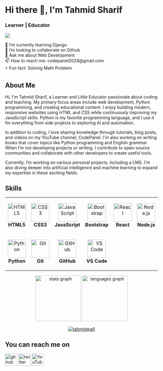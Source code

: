 # Hi there 👋, I'm Tahmid Sharif
### Learner | Educator
![](https://pbs.twimg.com/profile_banners/1818892229093773312/1749708997)

<p>
🌱 I’m currently learning Django <br>
👯 I’m looking to collaborate on Github <br>
💬 Ask me about Web Development <br>
📫 How to reach me: codepanel2024@gmail.com <br>
⚡ Fun fact: Solving Math Problem <br>
</p>

## About Me
Hi, I'm Tahmid Sharif, a Learner and Little Educator passionate about coding and teaching. My primary focus areas include web development, Python programming, and creating educational content. I enjoy building modern, responsive websites using HTML and CSS while continuously improving my JavaScript skills. Python is my favorite programming language, and I use it for everything from side projects to exploring AI and automation.

In addition to coding, I love sharing knowledge through tutorials, blog posts, and videos on my YouTube channel, CodePanel. I'm also working on writing books that cover topics like Python programming and English grammar. When I’m not developing projects or writing, I contribute to open-source communities and collaborate with other developers to create useful tools.

Currently, I’m working on various personal projects, including a LMS. I'm also diving deeper into artificial intelligence and machine learning to expand my expertise in these exciting fields.

## Skills

<table align="center">
<tr>
<td align="center" width="120" height="120">
  <img src="https://skillicons.dev/icons?i=html" width="60" height="60" alt="HTML5" /><br>
  <b>HTML5</b>
</td>
<td align="center" width="120" height="120">
  <img src="https://skillicons.dev/icons?i=css" width="60" height="60" alt="CSS3" /><br>
  <b>CSS3</b>
</td>
<td align="center" width="120" height="120">
  <img src="https://skillicons.dev/icons?i=javascript" width="60" height="60" alt="JavaScript" /><br>
  <b>JavaScript</b>
</td>
<td align="center" width="120" height="120">
  <img src="https://skillicons.dev/icons?i=bootstrap" width="60" height="60" alt="Bootstrap" /><br>
  <b>Bootstrap</b>
</td>
<td align="center" width="120" height="120">
  <img src="https://skillicons.dev/icons?i=react" width="60" height="60" alt="React" /><br>
  <b>React</b>
</td>
<td align="center" width="120" height="120">
  <img src="https://skillicons.dev/icons?i=nodejs" width="60" height="60" alt="Node.js" /><br>
  <b>Node.js</b>
</td>
</tr>

<tr>

<td align="center" width="120" height="120">
  <img src="https://skillicons.dev/icons?i=python" width="60" height="60" alt="Python" /><br>
  <b>Python</b>
</td>
<td align="center" width="120" height="120">
  <img src="https://skillicons.dev/icons?i=git" width="60" height="60" alt="Git" /><br>
  <b>Git</b>
</td>
<td align="center" width="120" height="120">
  <img src="https://skillicons.dev/icons?i=github" width="60" height="60" alt="GitHub" /><br>
  <b>GitHub</b>
</td>
<td align="center" width="120" height="120">
  <img src="https://skillicons.dev/icons?i=vscode" width="60" height="60" alt="VS Code" /><br>
  <b>VS Code</b>
</td>
</tr>
</table>

<div align="center">
  <img src="https://github-readme-stats.vercel.app/api?username=tahmidwafi&hide_title=false&hide_rank=false&show_icons=true&include_all_commits=true&count_private=true&disable_animations=false&theme=dracula&locale=en&hide_border=false" height="150" alt="stats graph"  />
  <img src="https://github-readme-stats.vercel.app/api/top-langs?username=tahmidwafi&locale=en&hide_title=false&layout=compact&card_width=320&langs_count=5&theme=dracula&hide_border=false" height="150" alt="languages graph"  />
</div>

<p align="center"> <a href="https://github.com/ryo-ma/github-profile-trophy"><img src="https://github-profile-trophy.vercel.app/?username=tahmidwafi" alt="tahmidwafi" /></a> </p>

## You can reach me on
[<img src='https://cdn.pixabay.com/photo/2022/01/30/13/33/github-6980894_960_720.png' alt='github' height='40'>](https://github.com/Md-TahmidSharifWafi)  [<img src='https://cdn-icons-png.flaticon.com/512/124/124021.png' alt='twitter' height='40'>](https://x.com/TahmidWafi2557)  [<img src='https://cdn-icons-png.freepik.com/256/15707/15707874.png?semt=ais_hybrid' alt='YouTube' height='40'>](https://www.youtube.com/@codepanel2024)

